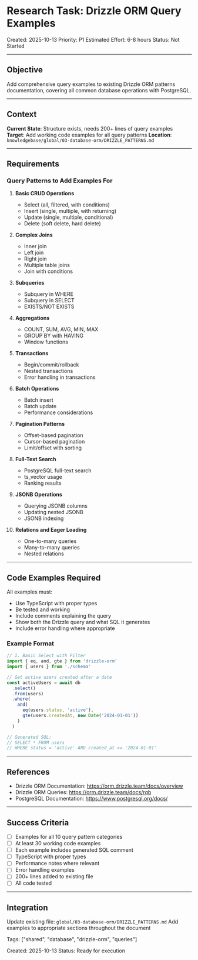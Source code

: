 # Research Task: Drizzle ORM Query Examples

Created: 2025-10-13
Priority: P1
Estimated Effort: 6-8 hours
Status: Not Started

---

## Objective

Add comprehensive query examples to existing Drizzle ORM patterns documentation, covering all common database operations with PostgreSQL.

---

## Context

**Current State**: Structure exists, needs 200+ lines of query examples
**Target**: Add working code examples for all query patterns
**Location**: `knowledgebase/global/03-database-orm/DRIZZLE_PATTERNS.md`

---

## Requirements

### Query Patterns to Add Examples For

1. **Basic CRUD Operations**
   - Select (all, filtered, with conditions)
   - Insert (single, multiple, with returning)
   - Update (single, multiple, conditional)
   - Delete (soft delete, hard delete)

2. **Complex Joins**
   - Inner join
   - Left join
   - Right join
   - Multiple table joins
   - Join with conditions

3. **Subqueries**
   - Subquery in WHERE
   - Subquery in SELECT
   - EXISTS/NOT EXISTS

4. **Aggregations**
   - COUNT, SUM, AVG, MIN, MAX
   - GROUP BY with HAVING
   - Window functions

5. **Transactions**
   - Begin/commit/rollback
   - Nested transactions
   - Error handling in transactions

6. **Batch Operations**
   - Batch insert
   - Batch update
   - Performance considerations

7. **Pagination Patterns**
   - Offset-based pagination
   - Cursor-based pagination
   - Limit/offset with sorting

8. **Full-Text Search**
   - PostgreSQL full-text search
   - ts_vector usage
   - Ranking results

9. **JSONB Operations**
   - Querying JSONB columns
   - Updating nested JSONB
   - JSONB indexing

10. **Relations and Eager Loading**
    - One-to-many queries
    - Many-to-many queries
    - Nested relations

---

## Code Examples Required

All examples must:
- Use TypeScript with proper types
- Be tested and working
- Include comments explaining the query
- Show both the Drizzle query and what SQL it generates
- Include error handling where appropriate

### Example Format
```typescript
// 1. Basic Select with Filter
import { eq, and, gte } from 'drizzle-orm'
import { users } from './schema'

// Get active users created after a date
const activeUsers = await db
  .select()
  .from(users)
  .where(
    and(
      eq(users.status, 'active'),
      gte(users.createdAt, new Date('2024-01-01'))
    )
  )

// Generated SQL:
// SELECT * FROM users 
// WHERE status = 'active' AND created_at >= '2024-01-01'
```

---

## References

- Drizzle ORM Documentation: https://orm.drizzle.team/docs/overview
- Drizzle ORM Queries: https://orm.drizzle.team/docs/rqb
- PostgreSQL Documentation: https://www.postgresql.org/docs/

---

## Success Criteria

- [ ] Examples for all 10 query pattern categories
- [ ] At least 30 working code examples
- [ ] Each example includes generated SQL comment
- [ ] TypeScript with proper types
- [ ] Performance notes where relevant
- [ ] Error handling examples
- [ ] 200+ lines added to existing file
- [ ] All code tested

---

## Integration

Update existing file: `global/03-database-orm/DRIZZLE_PATTERNS.md`
Add examples to appropriate sections throughout the document

Tags: ["shared", "database", "drizzle-orm", "queries"]

Created: 2025-10-13
Status: Ready for execution
